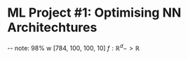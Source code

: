 # ML Project #1: Optimising NN Architechtures
-- note: 98% w [784, 100, 100, 10] $f: \mathbb{R}^d -> \mathbb{R}$
